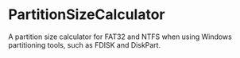 # PartitionSizeCalculator
A partition size calculator for FAT32 and NTFS when using Windows partitioning tools, such as FDISK and DiskPart.
